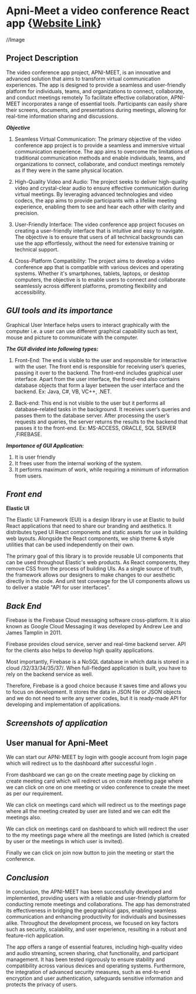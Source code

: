 
# **Apni-Meet** a video conference React app {[Website Link](https://apni-meet-hh9w4mtqb-adesh880082.vercel.app/)}

//Image


## **Project Description**

The video conference app project, APNI-MEET, is an innovative and advanced solution that aims to transform virtual communication experiences. The app is designed to provide a seamless and user-friendly platform for individuals, teams, and organizations to connect, collaborate, and conduct meetings remotely
To facilitate effective collaboration, APNI-MEET incorporates a range of essential tools. Participants can easily share their screens, documents, and presentations during meetings, allowing for real-time information sharing and discussions.

***Objective***

1. Seamless Virtual Communication: The primary objective of the video conference app project is to provide a seamless and immersive virtual communication experience. The app aims to overcome the limitations of traditional communication methods and enable individuals, teams, and organizations to connect, collaborate, and conduct meetings remotely as if they were in the same physical location.

2. High-Quality Video and Audio: The project seeks to deliver high-quality video and crystal-clear audio to ensure effective communication during virtual meetings. By leveraging advanced technologies and video codecs, the app aims to provide participants with a lifelike meeting experience, enabling them to see and hear each other with clarity and precision.

3. User-Friendly Interface: The video conference app project focuses on creating a user-friendly interface that is intuitive and easy to navigate. The objective is to ensure that users of all technical backgrounds can use the app effortlessly, without the need for extensive training or technical support.

4. Cross-Platform Compatibility: The project aims to develop a video conference app that is compatible with various devices and operating systems. Whether it's smartphones, tablets, laptops, or desktop computers, the objective is to enable users to connect and collaborate seamlessly across different platforms, promoting flexibility and accessibility.
## ***GUI tools and its importance***

Graphical User Interface helps users to interact graphically with the computer i.e. a user can use different graphical capability such as text, mouse and picture to communicate with the computer.

***The GUI divided into following types:***

1. Front-End: The end is visible to the user and responsible for interactive with the user. The front end is responsible for receiving user’s queries, passing it over to the backend. The front–end includes graphical user interface. Apart from the user interface, the frond-end also contains database objects that form a layer between the user interface and the backend. Ex: Java, C#, VB, VC++, .NET.

2. Back-end: This end is not visible to the user but it performs all database–related tasks in the background. It receives user’s queries and passes them to the database server. After processing the user’s requests and queries, the server returns the results to the backend that passes it to the front-end. Ex: MS-ACCESS, ORACLE, SQL SERVER ,FIREBASE.

***Importance of GUI Application:***

1. It is user friendly
2. It frees user from the internal working of the system.
3. It performs maximum of work, while requiring a minimum of   information from users.
## ***Front end***

**Elastic UI**

The Elastic UI Framework (EUI) is a design library in use at Elastic to build React applications that need to share our branding and aesthetics. It distributes typed UI React components and static assets for use in building web layouts. Alongside the React components, we ship theme & style utilities that can be used independently on their own.

The primary goal of this library is to provide reusable UI components that can be used throughout Elastic's web products. As React components, they remove CSS from the process of building UIs. As a single source of truth, the framework allows our designers to make changes to our aesthetic directly in the code. And unit test coverage for the UI components allows us to deliver a stable "API for user interfaces".
## ***Back End***

Firebase is the Firebase Cloud messaging software cross-platform. It is also known as Google Cloud Messaging it was developed by Andrew Lee and James Tamplin in 2011.

Firebase provides cloud service, server and real-time backend server. API for the clients also helps to develop high quality applications.

Most importantly, Firebase is a NoSQL database in which data is stored in a cloud /32/33/34/35/37/. When full-fledged application is built, you have to rely on the backend service as well.

Therefore, Firebase is a good choice because it saves time and allows you to focus on development. It stores the data in JSON file or JSON objects and we do not need to write any server codes, but it is ready-made API for developing and implementation of applications.
## ***Screenshots of application***
## User manual for **Apni-Meet**

We can start our APNI-MEET by login with google account from login page which will redirect us to the dashboard after successful login .

From dashboard we can go on the create meeting page by clicking on create meeting card which will redirect us on create meeting page where we can click on one on one meeting or video conference to create the meet as per our requirement.

We can click on meetings card which will redirect us to the meetings page where all the meeting created by user are listed and we can edit the meetings also.

We can click on meetings card on dashboard to which will redirect the user to the my meetings page where all the meetings are listed (which is created by user or the meetings in which user is invited).

Finally we can click on join now button to join the meeting or start the conference.
## ***Conclusion***

In conclusion, the APNI-MEET has been successfully developed and implemented, providing users with a reliable and user-friendly platform for conducting remote meetings and collaborations. The app has demonstrated its effectiveness in bridging the geographical gaps, enabling seamless communication and enhancing productivity for individuals and businesses alike. Throughout the development process, we focused on key factors such as security, scalability, and user experience, resulting in a robust and feature-rich application.

The app offers a range of essential features, including high-quality video and audio streaming, screen sharing, chat functionality, and participant management. It has been tested rigorously to ensure stability and compatibility across various devices and operating systems. Furthermore, the integration of advanced security measures, such as end-to-end encryption and user authentication, safeguards sensitive information and protects the privacy of users.